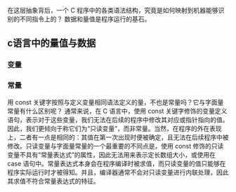 在这层抽象背后，一个 C 程序中的各类语法结构，究竟是如何映射到机器能够识别的不同指令上的？
数据和量值是程序运行的基石。
## c语言中的量值与数据
### 变量
### 常量
用 const 关键字按照与定义变量相同语法定义的量，不也是常量吗？它与字面量常量有什么区别呢？
通常来说，在 C 语言中，使用 const 关键字修饰的变量定义语句，表示对于这些变量，我们无法在后续的程序中修改其对应或指针指向的值。因此，我们更倾向于称它们为“只读变量”，而非常量。当然，在程序的外在表现上，二者有一点是相同的：其值在第一次出现时便被确定，且无法在后续程序中被修改。只读变量与字面量常量的一个最重要的不同点是，使用 const 修饰的只读变量不具有“常量表达式”的属性，因此无法用来表示定长数组大小，或使用在 case 语句中。常量表达式本身会在程序编译时被求值，而只读变量的值只能够在程序实际运行时才被得知。并且，编译器通常不会对只读变量进行内联处理，因此其求值不符合常量表达式的特征。
